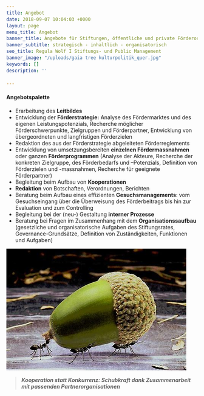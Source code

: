 ```yaml
---
title: Angebot
date: 2018-09-07 10:04:03 +0000
layout: page
menu_title: Angebot
banner_title: Angebote für Stiftungen, öffentliche und private Förderorganisationen
banner_subtitle: strategisch - inhaltlich - organisatorisch
seo_title: Regula Wolf I Stiftungs- und Public Management
banner_image: "/uploads/gaia tree kulturpolitik_quer.jpg"
keywords: []
description: ''

---
```

#### Angebotspalette

* Erarbeitung des **Leitbildes**
* Entwicklung der **Förderstrategie:** Analyse des Fördermarktes und des eigenen Leistungspotenzials, Recherche möglicher Förderschwerpunkte, Zielgruppen und Förderpartner, Entwicklung von übergeordneten und langfristigen Förderzielen
* Redaktion des aus der Förderstrategie abgeleiteten Förderreglements
* Entwicklung von umsetzungsbereiten **einzelnen Fördermassnahmen** oder ganzen **Förderprogrammen** (Analyse der Akteure, Recherche der konkreten Zielgruppe, des Förderbedarfs und –Potenzials, Definition von Förderzielen und -massnahmen, Recherche für geeignete Förderpartner)
* Begleitung beim Aufbau von **Kooperationen**
* **Redaktion** von Botschaften, Verordnungen, Berichten
* Beratung beim Aufbau eines effizienten **Gesuchsmanagements**: vom Gesuchseingang über die Überweisung des Förderbeitrags bis hin zur Evaluation und zum Controlling
* Begleitung bei der (neu-) Gestaltung **interner Prozesse**
* Beratung bei Fragen im Zusammenhang mit dem **Organisationssaufbau** (gesetzliche und organisatorische Aufgaben des Stiftungsrates, Governance-Grundsätze, Definition von Zuständigkeiten, Funktionen und Aufgaben)

![](/uploads/cooparation.jpg)

> **_Kooperation statt Konkurrenz: Schubkraft dank Zusammenarbeit mit passenden Partnerorganisationen_**